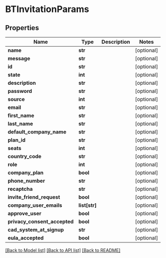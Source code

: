 # BTInvitationParams

## Properties
Name | Type | Description | Notes
------------ | ------------- | ------------- | -------------
**name** | **str** |  | [optional] 
**message** | **str** |  | [optional] 
**id** | **str** |  | [optional] 
**state** | **int** |  | [optional] 
**description** | **str** |  | [optional] 
**password** | **str** |  | [optional] 
**source** | **int** |  | [optional] 
**email** | **str** |  | [optional] 
**first_name** | **str** |  | [optional] 
**last_name** | **str** |  | [optional] 
**default_company_name** | **str** |  | [optional] 
**plan_id** | **str** |  | [optional] 
**seats** | **int** |  | [optional] 
**country_code** | **str** |  | [optional] 
**role** | **int** |  | [optional] 
**company_plan** | **bool** |  | [optional] 
**phone_number** | **str** |  | [optional] 
**recaptcha** | **str** |  | [optional] 
**invite_friend_request** | **bool** |  | [optional] 
**company_user_emails** | **list[str]** |  | [optional] 
**approve_user** | **bool** |  | [optional] 
**privacy_consent_accepted** | **bool** |  | [optional] 
**cad_system_at_signup** | **str** |  | [optional] 
**eula_accepted** | **bool** |  | [optional] 

[[Back to Model list]](../README.md#documentation-for-models) [[Back to API list]](../README.md#documentation-for-api-endpoints) [[Back to README]](../README.md)


